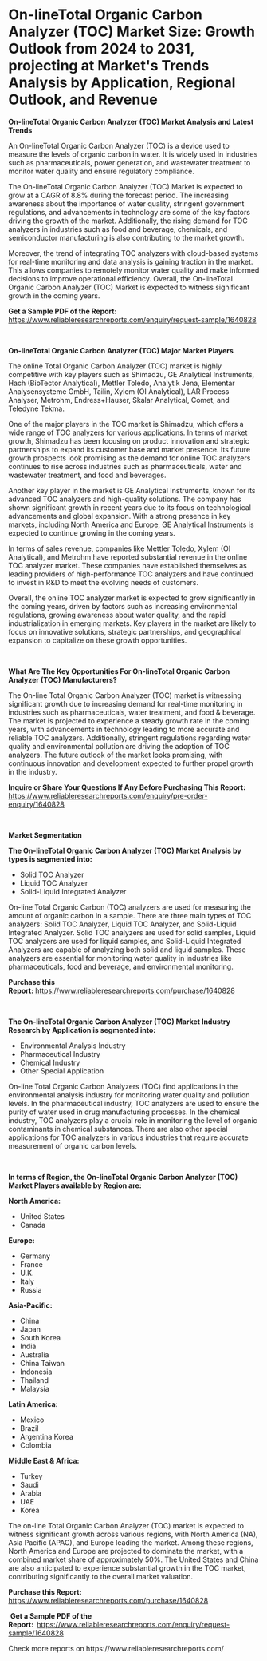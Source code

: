 <p><h1>On-lineTotal Organic Carbon Analyzer (TOC) Market Size: Growth Outlook from 2024 to 2031, projecting at Market's Trends Analysis by Application, Regional Outlook, and Revenue</h1></p><p><strong>On-lineTotal Organic Carbon Analyzer (TOC) Market Analysis and Latest Trends</strong></p>
<p><p>An On-lineTotal Organic Carbon Analyzer (TOC) is a device used to measure the levels of organic carbon in water. It is widely used in industries such as pharmaceuticals, power generation, and wastewater treatment to monitor water quality and ensure regulatory compliance.</p><p>The On-lineTotal Organic Carbon Analyzer (TOC) Market is expected to grow at a CAGR of 8.8% during the forecast period. The increasing awareness about the importance of water quality, stringent government regulations, and advancements in technology are some of the key factors driving the growth of the market. Additionally, the rising demand for TOC analyzers in industries such as food and beverage, chemicals, and semiconductor manufacturing is also contributing to the market growth.</p><p>Moreover, the trend of integrating TOC analyzers with cloud-based systems for real-time monitoring and data analysis is gaining traction in the market. This allows companies to remotely monitor water quality and make informed decisions to improve operational efficiency. Overall, the On-lineTotal Organic Carbon Analyzer (TOC) Market is expected to witness significant growth in the coming years.</p></p>
<p><strong>Get a Sample PDF of the Report:&nbsp;</strong> <a href="https://www.reliableresearchreports.com/enquiry/request-sample/1640828">https://www.reliableresearchreports.com/enquiry/request-sample/1640828</a></p>
<p>&nbsp;</p>
<p><strong>On-lineTotal Organic Carbon Analyzer (TOC) Major Market Players</strong></p>
<p><p>The online Total Organic Carbon Analyzer (TOC) market is highly competitive with key players such as Shimadzu, GE Analytical Instruments, Hach (BioTector Analytical), Mettler Toledo, Analytik Jena, Elementar Analysensysteme GmbH, Tailin, Xylem (OI Analytical), LAR Process Analyser, Metrohm, Endress+Hauser, Skalar Analytical, Comet, and Teledyne Tekma.</p><p>One of the major players in the TOC market is Shimadzu, which offers a wide range of TOC analyzers for various applications. In terms of market growth, Shimadzu has been focusing on product innovation and strategic partnerships to expand its customer base and market presence. Its future growth prospects look promising as the demand for online TOC analyzers continues to rise across industries such as pharmaceuticals, water and wastewater treatment, and food and beverages.</p><p>Another key player in the market is GE Analytical Instruments, known for its advanced TOC analyzers and high-quality solutions. The company has shown significant growth in recent years due to its focus on technological advancements and global expansion. With a strong presence in key markets, including North America and Europe, GE Analytical Instruments is expected to continue growing in the coming years.</p><p>In terms of sales revenue, companies like Mettler Toledo, Xylem (OI Analytical), and Metrohm have reported substantial revenue in the online TOC analyzer market. These companies have established themselves as leading providers of high-performance TOC analyzers and have continued to invest in R&D to meet the evolving needs of customers.</p><p>Overall, the online TOC analyzer market is expected to grow significantly in the coming years, driven by factors such as increasing environmental regulations, growing awareness about water quality, and the rapid industrialization in emerging markets. Key players in the market are likely to focus on innovative solutions, strategic partnerships, and geographical expansion to capitalize on these growth opportunities.</p></p>
<p>&nbsp;</p>
<p><strong>What Are The Key Opportunities For On-lineTotal Organic Carbon Analyzer (TOC) Manufacturers?</strong></p>
<p><p>The On-line Total Organic Carbon Analyzer (TOC) market is witnessing significant growth due to increasing demand for real-time monitoring in industries such as pharmaceuticals, water treatment, and food & beverage. The market is projected to experience a steady growth rate in the coming years, with advancements in technology leading to more accurate and reliable TOC analyzers. Additionally, stringent regulations regarding water quality and environmental pollution are driving the adoption of TOC analyzers. The future outlook of the market looks promising, with continuous innovation and development expected to further propel growth in the industry.</p></p>
<p><strong>Inquire or Share Your Questions If Any Before Purchasing This Report:</strong> <a href="https://www.reliableresearchreports.com/enquiry/pre-order-enquiry/1640828">https://www.reliableresearchreports.com/enquiry/pre-order-enquiry/1640828</a></p>
<p>&nbsp;</p>
<p><strong>Market Segmentation</strong></p>
<p><strong>The On-lineTotal Organic Carbon Analyzer (TOC) Market Analysis by types is segmented into:</strong></p>
<p><ul><li>Solid TOC Analyzer</li><li>Liquid TOC Analyzer</li><li>Solid-Liquid Integrated Analyzer</li></ul></p>
<p><p>On-line Total Organic Carbon (TOC) analyzers are used for measuring the amount of organic carbon in a sample. There are three main types of TOC analyzers: Solid TOC Analyzer, Liquid TOC Analyzer, and Solid-Liquid Integrated Analyzer. Solid TOC analyzers are used for solid samples, Liquid TOC analyzers are used for liquid samples, and Solid-Liquid Integrated Analyzers are capable of analyzing both solid and liquid samples. These analyzers are essential for monitoring water quality in industries like pharmaceuticals, food and beverage, and environmental monitoring.</p></p>
<p><strong>Purchase this Report:&nbsp;</strong><a href="https://www.reliableresearchreports.com/purchase/1640828">https://www.reliableresearchreports.com/purchase/1640828</a></p>
<p>&nbsp;</p>
<p><strong>The On-lineTotal Organic Carbon Analyzer (TOC) Market Industry Research by Application is segmented into:</strong></p>
<p><ul><li>Environmental Analysis Industry</li><li>Pharmaceutical Industry</li><li>Chemical Industry</li><li>Other Special Application</li></ul></p>
<p><p>On-line Total Organic Carbon Analyzers (TOC) find applications in the environmental analysis industry for monitoring water quality and pollution levels. In the pharmaceutical industry, TOC analyzers are used to ensure the purity of water used in drug manufacturing processes. In the chemical industry, TOC analyzers play a crucial role in monitoring the level of organic contaminants in chemical substances. There are also other special applications for TOC analyzers in various industries that require accurate measurement of organic carbon levels.</p></p>
<p>&nbsp;</p>
<p><strong>In terms of Region, the On-lineTotal Organic Carbon Analyzer (TOC) Market Players available by Region are:</strong></p>
<p>
    <p> <strong> North America: </strong>
        <ul>
            <li>United States</li>
            <li>Canada</li>
        </ul>
        </p> 
    <p> <strong> Europe: </strong>
        <ul>
            <li>Germany</li>
            <li>France</li>
            <li>U.K.</li>
            <li>Italy</li>
            <li>Russia</li>
        </ul>
        </p> 
    <p> <strong> Asia-Pacific: </strong>
        <ul>
            <li>China</li>
            <li>Japan</li>
            <li>South Korea</li>
            <li>India</li>
            <li>Australia</li>
            <li>China Taiwan</li>
            <li>Indonesia</li>
            <li>Thailand</li>
            <li>Malaysia</li>
        </ul>
        </p> 
    <p> <strong> Latin America: </strong>
        <ul>
            <li>Mexico</li>
            <li>Brazil</li>
            <li>Argentina Korea</li>
            <li>Colombia</li>
        </ul>
        </p> 
    <p> <strong> Middle East & Africa: </strong>
        <ul>
            <li>Turkey</li>
            <li>Saudi</li>
            <li>Arabia</li>
            <li>UAE</li>
            <li>Korea</li>
        </ul>
    </p>
    </p>
<p><p>The on-line Total Organic Carbon Analyzer (TOC) market is expected to witness significant growth across various regions, with North America (NA), Asia Pacific (APAC), and Europe leading the market. Among these regions, North America and Europe are projected to dominate the market, with a combined market share of approximately 50%. The United States and China are also anticipated to experience substantial growth in the TOC market, contributing significantly to the overall market valuation.</p></p>
<p><strong>Purchase this Report: </strong><a href="https://www.reliableresearchreports.com/purchase/1640828">https://www.reliableresearchreports.com/purchase/1640828</a></p>
<p>&nbsp;<strong>Get a Sample PDF of the Report:&nbsp;&nbsp;</strong><a href="https://www.reliableresearchreports.com/enquiry/request-sample/1640828">https://www.reliableresearchreports.com/enquiry/request-sample/1640828</a></p>
<p><strong></strong></p>
<p>Check more reports on https://www.reliableresearchreports.com/</p>